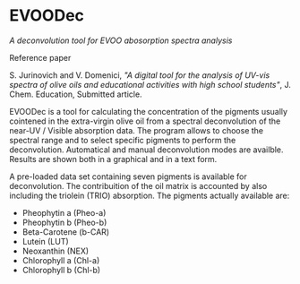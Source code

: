# EVOODec
*A deconvolution tool for EVOO abosorption spectra analysis*

Reference paper

S. Jurinovich and V. Domenici, *"A digital tool for the analysis of UV-vis spectra of olive oils and educational activities with high school students"*, J. Chem. Education, Submitted article.

EVOODec is a tool for calculating the concentration of the pigments usually 
cointened in the extra-virgin olive oil from a spectral deconvolution
of the near-UV / Visible absorption data. The program allows to choose the
spectral range and to select specific pigments to perform the deconvolution.
Automatical and manual deconvolution modes are availble. Results are shown both
in a graphical and in a text form.

A pre-loaded data set containing seven pigments is available for deconvolution.
The contribuition of the oil matrix is accounted by also including the
triolein (TRIO) absorption. The pigments actually available are:
* Pheophytin a (Pheo-a)
* Pheophytin b (Pheo-b)
* Beta-Carotene (b-CAR)
* Lutein (LUT)
* Neoxanthin (NEX)
* Chlorophyll a (Chl-a)
* Chlorophyll b (Chl-b)
